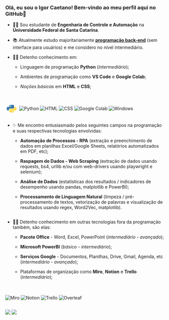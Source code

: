 ### Olá, eu sou o Igor Caetano! Bem-vindo ao meu perfil aqui no GitHub👋

- 🧑‍🎓 Sou estudante de **Engenharia de Controle e Automação** na **Universidade Federal de Santa Catarina**.
  
- 📚 Atualmente estudo majoritariamente **<ins>programação back-end</ins>** (sem interface para usuários) e me considero no nível intermediário.
  
- 👨‍💻 Detenho conhecimento em:
    - Linguagem de programação **Python** (_intermediário_);
 
    - Ambientes de programação como **VS Code** e **Google Colab**;
      
    - _Noções básicas_ em **HTML** e **CSS**;
## 

<div style="display: inline_block"><br>
  <img align="center" alt="Python" height="30" width="40" src="https://raw.githubusercontent.com/devicons/devicon/master/icons/python/python-original.svg">
  <img align="center" alt="Python" src="https://img.shields.io/badge/Python-14354C?style=for-the-badge&logo=python&logoColor=white">
  <img align="center" alt="HTML" src="https://img.shields.io/badge/HTML5-E34F26?style=for-the-badge&logo=html5&logoColor=white">
  <img align="center" alt="CSS" src="https://img.shields.io/badge/CSS3-1572B6?style=for-the-badge&logo=css3&logoColor=white">

  <img align="center" alt="Google Colab" height="30" width="90" src="https://img.shields.io/badge/Colab-F9AB00?style=for-the-badge&logo=googlecolab&color=525252">
  <img align="center" alt="Windows" height="30" width="100" src="https://img.shields.io/badge/Windows-0078D6?style=for-the-badge&logo=windows&logoColor=white">  
</div>

## 

- ✨ Me encontro entusiasmado pelos seguintes campos na programação e suas respectivas tecnologias envolvidas:
    - **Automação de Processos - RPA** (extração e preenchimento de dados em planilhas Excel/Google Sheets, relatórios automatizados em PDF, etc);
 
    - **Raspagem de Dados - Web Scraping** (extração de dados usando requests, bs4, urllib e/ou com web-drivers usando playwright e selenium);
      
    - **Análise de Dados** (estatísticas dos resultados / indicadores de desempenho usando pandas, matplotlib e PowerBI);
      
    - **Processamento de Linguagem Natural** (limpeza / pré-processamento de textos, vetorização de palavras e visualização de resultados usando regex, Word2Vec, matplotlib).

## 
- 👨‍💻 Detenho conhecimento em outras tecnologias fora da programação também, são elas:
    - **Pacote Office** - Word, Excel, PowerPoint (_intermediário - avançado_);
 
    - **Microsoft PowerBI** (_básico - intermediário_);
 
    - **Serviços Google** - Documentos, Planilhas, Drive, Gmail, Agenda, etc (_intermediário - avançado_);
      
    - Plataformas de organização como **Miro**, **Notion** e **Trello** (_intermediário_);
##  
<div style="display: inline_block"><br>
  <img align="center" alt="Miro" src="https://img.shields.io/badge/Miro-050038?style=for-the-badge&logo=Miro&logoColor=white">
  <img align="center" alt="Notion" src="https://img.shields.io/badge/Notion-000000?style=for-the-badge&logo=notion&logoColor=white">
  <img align="center" alt="Trello" src="https://img.shields.io/badge/Trello-0052CC?style=for-the-badge&logo=trello&logoColor=white">
  <img align="center" alt="Overleaf" src="https://img.shields.io/badge/Overleaf-47A141?style=for-the-badge&logo=Overleaf&logoColor=white">
</div>

## 

<div> 
  <a href = "mailto:igorcaetanods@gmail.com"><img src="https://img.shields.io/badge/-Gmail-%23333?style=for-the-badge&logo=gmail&logoColor=red" target="_blank"></a>
  <a href="https://linktr.ee/igorcaetanods" target="_blank"><img src="https://img.shields.io/badge/linktree-39E09B?style=for-the-badge&logo=linktree&logoColor=white"></a> 
</div>

